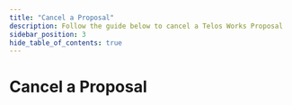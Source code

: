 ```yaml
---
title: "Cancel a Proposal"
description: Follow the guide below to cancel a Telos Works Proposal
sidebar_position: 3
hide_table_of_contents: true
---
```


# Cancel a Proposal

